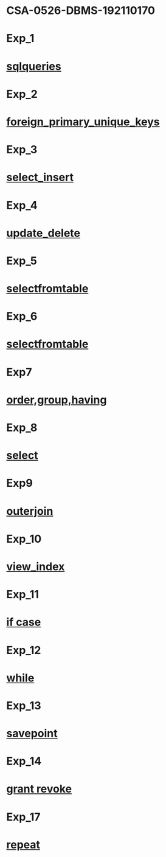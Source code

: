 # CSA-0526-DBMS-192110170
# Exp_1
# [sqlqueries](https://github.com/Ajayxii/CSA-0526-DBMS-192110170/blob/main/dbms-exp1.txt)
# Exp_2
# [foreign_primary_unique_keys](https://github.com/Ajayxii/CSA-0526-DBMS-192110170/blob/main/dbms-exp2.txt)
# Exp_3
# [select_insert](https://github.com/Ajayxii/CSA-0526-DBMS-192110170/blob/main/dbms-exp3.txt)
# Exp_4
# [update_delete](https://github.com/Ajayxii/CSA-0526-DBMS-192110170/blob/main/dbms-exp4.txt)
# Exp_5
# [selectfromtable](https://github.com/Ajayxii/CSA-0526-DBMS-192110170/blob/main/dbms-exp5.txt)
# Exp_6
# [selectfromtable](https://github.com/Ajayxii/CSA-0526-DBMS-192110170/blob/main/dbms-exp6.txt)
# Exp7
# [order,group,having](https://github.com/Ajayxii/CSA-0526-DBMS-192110170/blob/main/dbms-exp7.txt)
# Exp_8
# [select](https://github.com/Ajayxii/CSA-0526-DBMS-192110170/blob/main/dbms-exp8.txt)
# Exp9
# [outerjoin](https://github.com/Ajayxii/CSA-0526-DBMS-192110170/blob/main/dbms-exp9.txt)
# Exp_10
# [view_index](https://github.com/Ajayxii/CSA-0526-DBMS-192110170/blob/main/dbms10.txt)
# Exp_11
# [if case](https://github.com/Ajayxii/CSA-0526-DBMS-192110170/blob/main/dbms-exp11.txt)
# Exp_12
# [while](https://github.com/Ajayxii/CSA-0526-DBMS-192110170/blob/main/dbms_exp12.txt)
# Exp_13
# [savepoint](https://github.com/Ajayxii/CSA-0526-DBMS-192110170/blob/main/dbms-exp13.txt)
# Exp_14
# [grant revoke](https://github.com/Ajayxii/CSA-0526-DBMS-192110170/blob/main/dbms-exp14.txt)
# Exp_17
# [repeat](https://github.com/Ajayxii/CSA-0526-DBMS-192110170/blob/main/dbms-exp17.txt)
